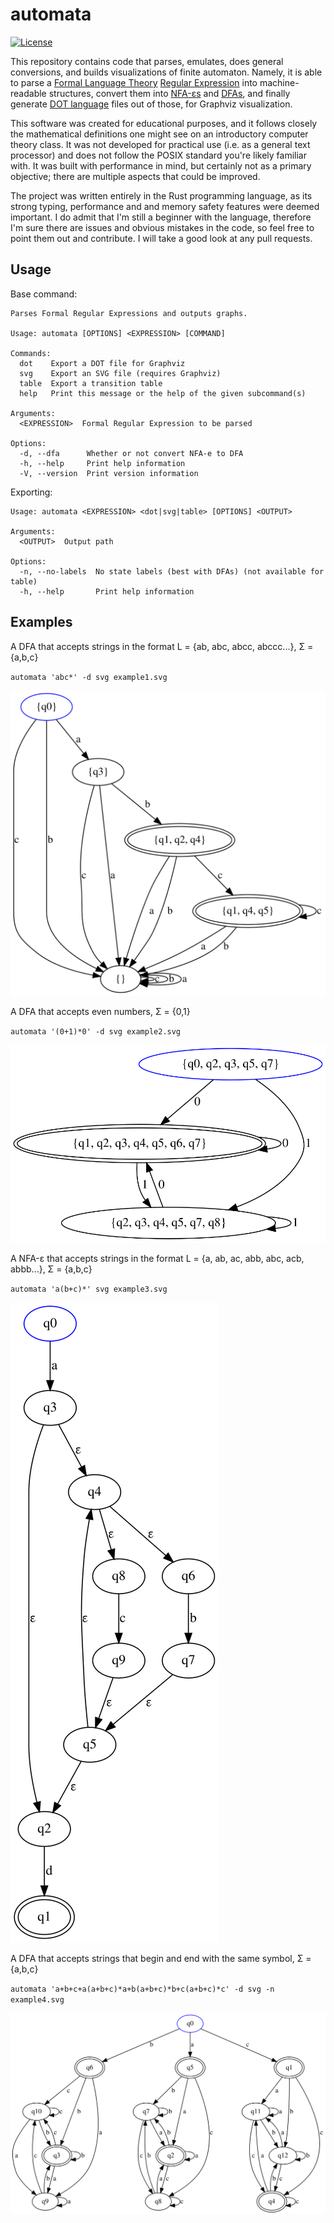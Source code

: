 # automata

[![License](https://img.shields.io/badge/License-BSD_3--Clause-blue.svg)](https://opensource.org/licenses/BSD-3-Clause)

This repository contains code that parses, emulates, does general conversions, and builds visualizations of finite automaton. Namely, it is able to parse a [Formal Language Theory](https://en.wikipedia.org/wiki/Formal_language) [Regular Expression](https://en.wikipedia.org/wiki/Regular_expression#Formal_language_theory) into machine-readable structures, convert them into [NFA-εs](https://en.wikipedia.org/wiki/Nondeterministic_finite_automaton#NFA_with_%CE%B5-moves) and [DFAs](https://en.wikipedia.org/wiki/Deterministic_finite_automaton), and finally generate [DOT language](https://graphviz.org/doc/info/lang.html) files out of those, for Graphviz visualization.

This software was created for educational purposes, and it follows closely the mathematical definitions one might see on an introductory computer theory class. It was not developed for practical use (i.e. as a general text processor) and does not follow the POSIX standard you're likely familiar with. It was built with performance in mind, but certainly not as a primary objective; there are multiple aspects that could be improved.

The project was written entirely in the Rust programming language, as its strong typing, performance and and memory safety features were deemed important. I do admit that I'm still a beginner with the language, therefore I'm sure there are issues and obvious mistakes in the code, so feel free to point them out and contribute. I will take a good look at any pull requests.

## Usage

Base command:

```
Parses Formal Regular Expressions and outputs graphs.

Usage: automata [OPTIONS] <EXPRESSION> [COMMAND]

Commands:
  dot    Export a DOT file for Graphviz
  svg    Export an SVG file (requires Graphviz)
  table  Export a transition table
  help   Print this message or the help of the given subcommand(s)

Arguments:
  <EXPRESSION>  Formal Regular Expression to be parsed

Options:
  -d, --dfa      Whether or not convert NFA-e to DFA
  -h, --help     Print help information
  -V, --version  Print version information
```

Exporting:

```
Usage: automata <EXPRESSION> <dot|svg|table> [OPTIONS] <OUTPUT>

Arguments:
  <OUTPUT>  Output path

Options:
  -n, --no-labels  No state labels (best with DFAs) (not available for table)
  -h, --help       Print help information
```

## Examples

A DFA that accepts strings in the format L = {ab, abc, abcc, abccc...}, Σ = {a,b,c} 

`automata 'abc*' -d svg example1.svg`

![Example 1](./img/example1.svg)

A DFA that accepts even numbers, Σ = {0,1} 

`automata '(0+1)*0' -d svg example2.svg`

![Example 2](./img/example5.svg)

A NFA-ε that accepts strings in the format L = {a, ab, ac, abb, abc, acb, abbb...}, Σ = {a,b,c} 

`automata 'a(b+c)*' svg example3.svg`

![Example 3](./img/example2.svg)

A DFA that accepts strings that begin and end with the same symbol, Σ = {a,b,c} 

`automata 'a+b+c+a(a+b+c)*a+b(a+b+c)*b+c(a+b+c)*c' -d svg -n example4.svg`

![Example 4](./img/example4.svg)
